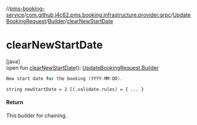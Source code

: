 //[pms-booking-service](../../../../index.md)/[com.github.j4c62.pms.booking.infrastructure.provider.grpc](../../index.md)/[UpdateBookingRequest](../index.md)/[Builder](index.md)/[clearNewStartDate](clear-new-start-date.md)

# clearNewStartDate

[java]\
open fun [clearNewStartDate](clear-new-start-date.md)(): [UpdateBookingRequest.Builder](index.md)

```kotlin
New start date for the booking (YYYY-MM-DD).

```

`string newStartDate = 2 [(.validate.rules) = { ... }`

#### Return

This builder for chaining.
